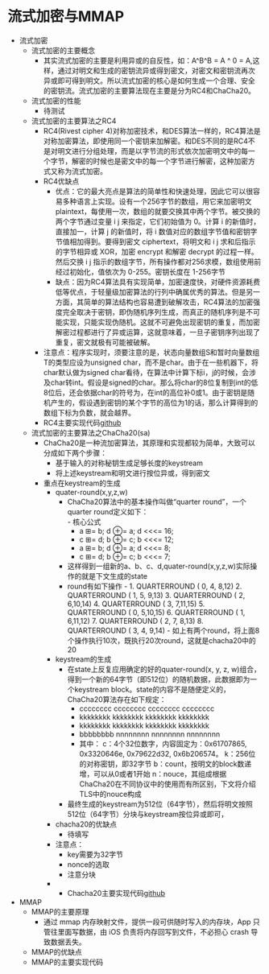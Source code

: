 # 流式加密与MMAP
- 流式加密
	-	流式加密的主要概念
		-	其实流式加密的主要是利用异或的自反性，如：A^B^B = A ^ 0 = A,这样，通过对明文和生成的密钥流异或得到密文，对密文和密钥流再次异或即可得到明文。所以流式加密的核心是如何生成一个合理、安全的密钥流。流式加密的主要算法现在主要是分为RC4和ChaCha20。
	-	流式加密的性能
		-	待测试    
	- 	流式加密的主要算法之RC4
		-	RC4(Rivest cipher 4)对称加密技术，和DES算法一样的，RC4算法是对称加密算法，即使用同一个密钥来加解密。和DES不同的是RC4不是对明文进行分组处理，而是以字节流的形式依次加密明文中的每一个字节，解密的时候也是密文中的每一个字节进行解密，这种加密方式又称为流式加密。
		- RC4优缺点
			-	优点：它的最大亮点是算法的简单性和快速处理，因此它可以很容易多种语言上实现。设有一个256字节的数组，用它来加密明文 plaintext，每使用一次，数组的就要交换其中两个字节。被交换的两个字节通过变量 i j 来指定，它们初始值为 0。计算 i 的新值时，直接加一，计算 j 的新值时，将 i 数值对应的数组字节值和密钥字节值相加得到。要得到密文 ciphertext，将明文和 i j 求和后指示的字节相异或 XOR，加密 encrypt 和解密 decrypt 的过程一样。然后交换 i j 指示的数组字节，所有操作都对256求模，数组使用前经过初始化，值依次为 0-255。密钥长度在 1-256字节 
			- 	缺点：因为RC4算法具有实现简单，加密速度快，对硬件资源耗费低等优点，于轻量级加密算法的行列中确属优秀的算法。但是另一方面，其简单的算法结构也容易遭到破解攻击，RC4算法的加密强度完全取决于密钥，即伪随机序列生成，而真正的随机序列是不可能实现，只能实现伪随机。这就不可避免出现密钥的重复，而加密解密过程都进行了异或运算，这就意味着，一旦子密钥序列出现了重复，密文就极有可能被破解。
		-  注意点：程序实现时，须要注意的是，状态向量数组S和暂时向量数组T的类型应设为unsigned char，而不是char。由于在一些机器下，将char默认做为signed char看待，在算法中计算下标i，j的时候，会涉及char转int。假设是signed的char。那么将char的8位复制到int的低8位后，还会依据char的符号为，在int的高位补0或1。由于密钥是随机产生的，假设遇到密钥的某个字节的高位为1的话，那么计算得到的数组下标为负数，就会越界。
		- RC4主要实现代码[github]() 
	-	流式加密的主要算法之ChaCha20(sa)
		-	ChaCha20是一种流加密算法，其原理和实现都较为简单，大致可以分成如下两个步骤：
			-	基于输入的对称秘钥生成足够长度的keystream
			-	将上述keystream和明文进行按位异或，得到密文
		-	重点在keystream的生成
			- 	quater-round(x,y,z,w)
				-	 ChaCha20算法中的基本操作叫做“quarter round”，一个quarter round定义如下：		
					-	核心公式
						-	a ⊞= b; d ⊕= a; d <<<= 16;
						-	c ⊞= d; b ⊕= c; b <<<= 12;
						-	a ⊞= b; d ⊕= a; d <<<= 8;
						-	c ⊞= d; b ⊕= c; b <<<= 7;  
				-	 这样得到一组新的a、b、c、d,quater-round(x,y,z,w)实际操作的就是下文生成的state
				-	 round有如下操作
					-	1.  QUARTERROUND ( 0, 4, 8,12)
						2.  QUARTERROUND ( 1, 5, 9,13)
						3.  QUARTERROUND ( 2, 6,10,14)
						4.  QUARTERROUND ( 3, 7,11,15)
						5.  QUARTERROUND ( 0, 5,10,15)
						6.  QUARTERROUND ( 1, 6,11,12)
						7.  QUARTERROUND ( 2, 7, 8,13)
						8.  QUARTERROUND ( 3, 4, 9,14)
					-	如上有两个round，将上面8个操作执行10次，既执行20次round，这就是chacha20中的20	 	  
			-	keystream的生成
				- 在state上反复应用确定的好的quater-round(x, y, z, w)组合，得到一个新的64字节（即512位）的随机数据，此数据即为一个keystream block。state的内容不是随便定义的，ChaCha20算法存在如下规定：
					-	cccccccc  cccccccc  cccccccc  cccccccc
					-	kkkkkkkk  kkkkkkkk  kkkkkkkk  kkkkkkkk
					-	kkkkkkkk  kkkkkkkk  kkkkkkkk  kkkkkkkk
					-	bbbbbbbb  nnnnnnnn  nnnnnnnn  nnnnnnnn
					-	其中：	
	c：4个32位数字，内容固定为：0x61707865, 0x3320646e, 0x79622d32, 0x6b206574。
	k：256位的对称密钥，即32字节
	b：count，按明文的block数递增，可以从0或者1开始
	n：nouce，其组成根据ChaCha20在不同协议中的使用而有所区别，下文将介绍TLS中的nouce构成
				-	最终生成的keystream为512位（64字节），然后将明文按照512位（64字节）分块与keystream按位异或即可，
			-	chacha20的优缺点
				-	待填写  
			-	注意点：
				-	key需要为32字节
				- 	nonce的选取
				-  注意分块
			-	- Chacha20主要实现代码[github]() 
- MMAP
	- MMAP的主要原理
		-	通过 mmap 内存映射文件，提供一段可供随时写入的内存块，App 只管往里面写数据，由 iOS 负责将内存回写到文件，不必担心 crash 导致数据丢失。 
	- MMAP的优缺点
	- MMAP的主要实现代码